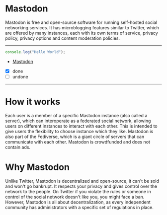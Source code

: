# Mastodon
Mastodon is free and open-source software for running self-hosted social networking services. It has microblogging features similar to Twitter, which are offered by many instances, each with its own terms of service, privacy policy, privacy options and content moderation policies.

---

```javascript
console.log("Hello World");
```

- [Mastodon](https://joinmastodon.org/)
- [x] done
- [ ] undone

---

# How it works
Each user is a member of a specific Mastodon instance (also called a server), which can interoperate as a federated social network, allowing users on different instances to interact with each other. This is intended to give users the flexibility to choose instance which they like. Mastodon is also part of the Fediverse, which is a giant circle of servers that can communicate with each other. Mastodon is crowdfunded and does not contain ads.

# Why Mastodon
Unlike Twitter, Mastodon is decentralized and open-source, it can't be sold and won't go bankrupt. It respects your privacy and gives control over the network to the people. On Twitter if you violate the rules or someone in control of the social network doesn't like you, you might face a ban. However, Mastodon is all about decentralization, as every independent community has administrators with a specific set of regulations in place.
